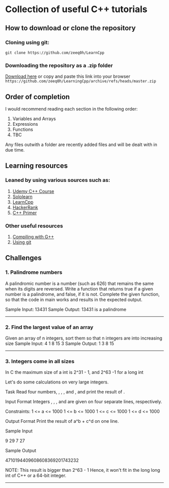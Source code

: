 # Collection of useful C++ tutorials

## How to download or clone the repository
### Cloning using git:
`git clone https://github.com/zeeq0h/LearnCpp`
### Downloading the repository as a .zip folder
[Download here](https://github.com/zeeq0h/LearnCpp/archive/refs/heads/master.zip)
or copy and paste this link into your browser `https://github.com/zeeq0h/LearningCpp/archive/refs/heads/master.zip`

## Order of completion
I would recommend reading each section in the following order:
1. Variables and Arrays
2. Expressions
3. Functions
4. TBC

Any files outwith a folder are recently added files and will be dealt with in due time.

## Learning resources

### Leaned by using various sources such as:
1. [Udemy C++ Course](https://www.udemy.com/course/free-learn-c-tutorial-beginners/learn/lecture/3761044?start=0#overview)
2. [Sololearn](https://www.sololearn.com)
3. [LearnCpp](https://www.learncpp.com)
4. [HackerRank](https://www.hackerrank.com)
5. [C++ Primer](http://ptgmedia.pearsoncmg.com/images/9780321714114/samplepages/0321714113.pdf)

### Other useful resources
1. [Compiling with G++](https://www.geeksforgeeks.org/compiling-with-g-plus-plus/)
2. [Using git](https://www.w3schools.com/GIT/default.asp)

## Challenges
### 1. Palindrome numbers

A palindromic number is a number (such as 626) that remains the same when its digits are reversed.
Write a function that returns true if a given number is a palindrome, and false, if it is not.
Complete the given function, so that the code in main works and results in the expected output.

Sample Input:
13431
Sample Output:
13431 is a palindrome

--------------------------------------------------

### 2. Find the largest value of an array

Given an array of n integers, sort them so that n integers are into increasing size
Sample Input:
4
1 8 15 3
Sample Output:
1 3 8 15

--------------------------------------------------

### 3. Integers come in all sizes

In C the maximum size of a int is 2^31 - 1, and 2^63 -1 for a long int

Let's do some calculations on very large integers.

Task
Read four numbers, , , , and , and print the result of .

Input Format
Integers , , , and  are given on four separate lines, respectively.

Constraints:
1 <= a <= 1000
1 <= b <= 1000
1 <= c <= 1000
1 <= d <= 1000



Output Format
Print the result of a^b + c^d on one line.

Sample Input

9
29
7
27

Sample Output

4710194409608608369201743232  

NOTE: This result is bigger than 2^63 - 1 Hence, it won't fit in the long long int of C++ or a 64-bit integer.

--------------------------------------------------


